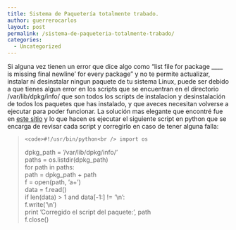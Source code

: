 ```yaml
---
title: Sistema de Paquetería totalmente trabado.
author: guerrerocarlos
layout: post
permalink: /sistema-de-paqueteria-totalmente-trabado/
categories:
  - Uncategorized
---
```

Si alguna vez tienen un error que dice algo como &#8220;list file for package \____ is missing final newline&#8217; for every package&#8221; y no te permite actualizar, instalar ni desinstalar ningun paquete de tu sistema Linux, puede ser debido a que tienes algun error en los scripts que se encuentran en el directorio /var/lib/dpkg/info/ que son todos los scripts de instalacion y desinstalación de todos los paquetes que has instalado, y que aveces necesitan volverse a ejecutar para poder funcionar. La solución mas elegante que encontré fue en [este sitio][1] y lo que hacen es ejecutar el siguiente script en python que se encarga de revisar cada script y corregirlo en caso de tener alguna falla:

> `<code>#!/usr/bin/python<br />
import os`</code>
> 
> dpkg_path = &#8217;/var/lib/dpkg/info/&#8217;  
> paths = os.listdir(dpkg_path)  
> for path in paths:  
> path = dpkg_path + path  
> f = open(path, &#8217;a+&#8217;)  
> data = f.read()  
> if len(data) > 1 and data[-1:] != &#8217;\n&#8217;:  
> f.write(&#8216;\n&#8217;)  
> print &#8217;Corregido el script del paquete:&#8217;, path  
> f.close()

 [1]: http://ubuntuforums.org/showthread.php?t=1319791